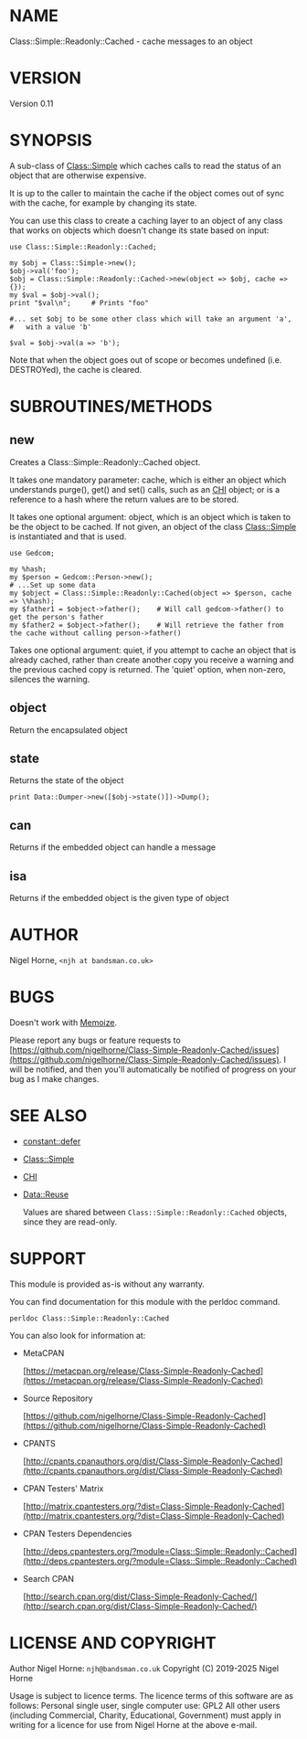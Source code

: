 # NAME

Class::Simple::Readonly::Cached - cache messages to an object

# VERSION

Version 0.11

# SYNOPSIS

A sub-class of [Class::Simple](https://metacpan.org/pod/Class%3A%3ASimple) which caches calls to read
the status of an object that are otherwise expensive.

It is up to the caller to maintain the cache if the object comes out of sync with the cache,
for example by changing its state.

You can use this class to create a caching layer to an object of any class
that works on objects which doesn't change its state based on input:

    use Class::Simple::Readonly::Cached;

    my $obj = Class::Simple->new();
    $obj->val('foo');
    $obj = Class::Simple::Readonly::Cached->new(object => $obj, cache => {});
    my $val = $obj->val();
    print "$val\n";     # Prints "foo"

    #... set $obj to be some other class which will take an argument 'a',
    #   with a value 'b'

    $val = $obj->val(a => 'b');

Note that when the object goes out of scope or becomes undefined (i.e. DESTROYed),
the cache is cleared.

# SUBROUTINES/METHODS

## new

Creates a Class::Simple::Readonly::Cached object.

It takes one mandatory parameter: cache,
which is either an object which understands purge(), get() and set() calls,
such as an [CHI](https://metacpan.org/pod/CHI) object;
or is a reference to a hash where the return values are to be stored.

It takes one optional argument: object,
which is an object which is taken to be the object to be cached.
If not given, an object of the class [Class::Simple](https://metacpan.org/pod/Class%3A%3ASimple) is instantiated
and that is used.

    use Gedcom;

    my %hash;
    my $person = Gedcom::Person->new();
    # ...Set up some data
    my $object = Class::Simple::Readonly::Cached(object => $person, cache => \%hash);
    my $father1 = $object->father();    # Will call gedcom->father() to get the person's father
    my $father2 = $object->father();    # Will retrieve the father from the cache without calling person->father()

Takes one optional argument: quiet,
if you attempt to cache an object that is already cached, rather than create
another copy you receive a warning and the previous cached copy is returned.
The 'quiet' option, when non-zero, silences the warning.

## object

Return the encapsulated object

## state

Returns the state of the object

    print Data::Dumper->new([$obj->state()])->Dump();

## can

Returns if the embedded object can handle a message

## isa

Returns if the embedded object is the given type of object

# AUTHOR

Nigel Horne, `<njh at bandsman.co.uk>`

# BUGS

Doesn't work with [Memoize](https://metacpan.org/pod/Memoize).

Please report any bugs or feature requests to [https://github.com/nigelhorne/Class-Simple-Readonly-Cached/issues](https://github.com/nigelhorne/Class-Simple-Readonly-Cached/issues).
I will be notified, and then you'll
automatically be notified of progress on your bug as I make changes.

# SEE ALSO

- [constant::defer](https://metacpan.org/pod/constant%3A%3Adefer)
- [Class::Simple](https://metacpan.org/pod/Class%3A%3ASimple)
- [CHI](https://metacpan.org/pod/CHI)
- [Data::Reuse](https://metacpan.org/pod/Data%3A%3AReuse)

    Values are shared between `Class::Simple::Readonly::Cached` objects, since they are read-only.

# SUPPORT

This module is provided as-is without any warranty.

You can find documentation for this module with the perldoc command.

    perldoc Class::Simple::Readonly::Cached

You can also look for information at:

- MetaCPAN

    [https://metacpan.org/release/Class-Simple-Readonly-Cached](https://metacpan.org/release/Class-Simple-Readonly-Cached)

- Source Repository

    [https://github.com/nigelhorne/Class-Simple-Readonly-Cached](https://github.com/nigelhorne/Class-Simple-Readonly-Cached)

- CPANTS

    [http://cpants.cpanauthors.org/dist/Class-Simple-Readonly-Cached](http://cpants.cpanauthors.org/dist/Class-Simple-Readonly-Cached)

- CPAN Testers' Matrix

    [http://matrix.cpantesters.org/?dist=Class-Simple-Readonly-Cached](http://matrix.cpantesters.org/?dist=Class-Simple-Readonly-Cached)

- CPAN Testers Dependencies

    [http://deps.cpantesters.org/?module=Class::Simple::Readonly::Cached](http://deps.cpantesters.org/?module=Class::Simple::Readonly::Cached)

- Search CPAN

    [http://search.cpan.org/dist/Class-Simple-Readonly-Cached/](http://search.cpan.org/dist/Class-Simple-Readonly-Cached/)

# LICENSE AND COPYRIGHT

Author Nigel Horne: `njh@bandsman.co.uk`
Copyright (C) 2019-2025 Nigel Horne

Usage is subject to licence terms.
The licence terms of this software are as follows:
Personal single user, single computer use: GPL2
All other users (including Commercial, Charity, Educational, Government)
must apply in writing for a licence for use from Nigel Horne at the
above e-mail.
